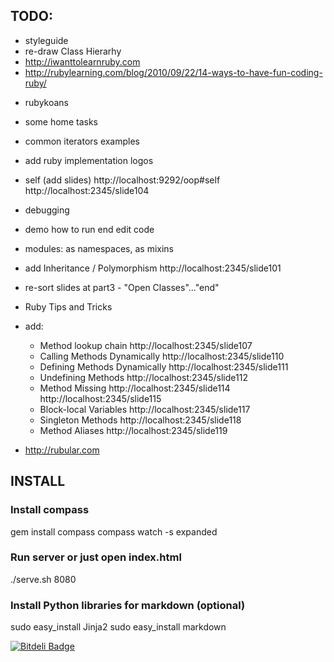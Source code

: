
## TODO:
  - styleguide
  - re-draw Class Hierarhy 
  - http://iwanttolearnruby.com
  - http://rubylearning.com/blog/2010/09/22/14-ways-to-have-fun-coding-ruby/
  + rubykoans
  - some home tasks
  + common iterators examples
  - add ruby implementation logos
  - self (add slides) http://localhost:9292/oop#self   http://localhost:2345/slide104
  - debugging
  - demo how to run end edit code

  - modules: as namespaces, as mixins
  - add Inheritance / Polymorphism http://localhost:2345/slide101
  - re-sort slides at part3 - "Open Classes"..."end"
  - Ruby Tips and Tricks

  - add:
     - Method lookup chain http://localhost:2345/slide107
     - Calling Methods Dynamically  http://localhost:2345/slide110
     - Defining Methods Dynamically http://localhost:2345/slide111
     - Undefining Methods http://localhost:2345/slide112
     - Method Missing http://localhost:2345/slide114 http://localhost:2345/slide115
     - Block-local Variables http://localhost:2345/slide117
     - Singleton Methods http://localhost:2345/slide118
     - Method Aliases http://localhost:2345/slide119
  - http://rubular.com










## INSTALL

### Install compass

gem install compass
compass watch -s expanded

### Run server or just open index.html
./serve.sh 8080

### Install Python libraries for markdown (optional)
sudo easy_install Jinja2
sudo easy_install markdown




[![Bitdeli Badge](https://d2weczhvl823v0.cloudfront.net/mekhovov/ruby_fundamentals/trend.png)](https://bitdeli.com/free "Bitdeli Badge")

